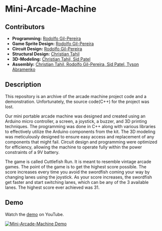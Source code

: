 # Mini-Arcade-Machine

## Contributors
- **Programming:** <u>Rodolfo Gil-Pereira</u>
- **Game Sprite Design:** <u>Rodolfo Gil-Pereira</u>
- **Circuit Design:** <u>Rodolfo Gil-Pereira</u>
- **Structural Design:** <u>Christian Tahil</u>
- **3D-Modeling:** <u>Christian Tahil, Sid Patel</u> 
- **Assembly:** <u>Christian Tahil, Rodolfo Gil-Pereira, Sid Patel, Tyson Abramenko</u>

## Description
This repository is an archive of the arcade machine project code and a demonstration. Unfortunately, the source code(C++) for the project was lost.

Our mini portable arcade machine was designed and created using an Arduino micro controller, a screen, a joystick, a buzzer, and 3D printing techniques. The programming was done in C++ along with various libraries to effectively utilize the Arduino components from the kit. The 3D modeling was meticulously designed to ensure easy access and replacement of any components that might fail. Circuit design and programming were optimized for efficiency, allowing the machine to operate fully within the power constraints of a 9V battery.

The game is called Cuttlefish Run. It is meant to resemble vintage arcade games. The point of the game is to get the highest score possible. The score increases every time you avoid the swordfish coming your way by changing lanes using the joystick. As your score increases, the swordfish get faster and start switching lanes, which can be any of the 3 available lanes. The highest score ever achieved was 31.

## Demo
Watch the [demo](https://youtu.be/gb0ZfCM0p48) on YouTube.<br>

[![Mini-Arcade-Machine Demo](https://img.youtube.com/vi/gb0ZfCM0p48/0.jpg)](https://youtu.be/gb0ZfCM0p48)
